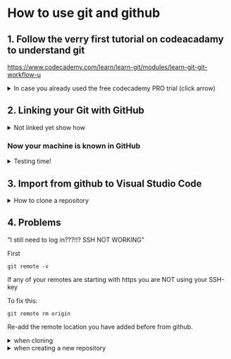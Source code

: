 # How to use git and github

## 1. Follow the verry first tutorial on codeacadamy to understand git

<https://www.codecademy.com/learn/learn-git/modules/learn-git-git-workflow-u>


<details>
<summary>In case you already used the free codecademy PRO trial (click arrow)</summary>

### step 1

Create a folder with terminal or with an interface.
Cd into that folder you just made with terminal and follow the next step.


### step 2 

![](https://i.imgur.com/Jr1cdlz.png)

### step 3 
We need some files inside this folder.

You can use ``` echo "GIT exercise" > readme.md ```

### step 4
Now that we made the folder and files we can check our current status.

Checking current folder status

![](https://i.imgur.com/CEL6LGB.png)

Codecademy uses 2 files init_test.rb and scene-1.txt If you followed the previous step you should only see readme.md

### step 5
Git now needs to know what to stage, we will use ```git add``` for this.

For this exercise we will add our readme.md file.

![](https://i.imgur.com/Rv6P6NP.png)

### step 6 (How git works)
![](https://i.imgur.com/L4N4f2X.png)

### step 7
Git can be used in the terminal to see the changes in files after you added them with ```git add```.

The command you can use to see the changes made is ```git diff (filename)```.

![](https://i.imgur.com/ZQ6m2ii.png)

In this example you can see I echoed a new text inside of the readme.md file.

Dont forget to run ```git add``` after you changed the file.

### step 8
Now we can commit to the repository.

![](https://i.imgur.com/bWJ1ds3.png)

The command we use for commit is ```git commit```

Commiting the files you added is building a history for the file, to make searching for changes easier you should add a message (-m).

And in the terminal you cannot use spaces so thats why we will enclose our message(-m) with quotes "just like this".

### step 9
Now we can finaly check if we done all the work correctly.

We will use ```git log``` for this.

>In the output, notice:
>
>    * A 40-character code, called a SHA, that uniquely identifies the commit. This appears in orange text.
>
>    * The commit author (you!)
>
>    * The date and time of the commit
>
>    * The commit message

### with all these commands you should understand the basics of how git works

</details>

## 2. Linking your Git with GitHub
<details>

### The first job is to authenticate your machine in github
<summary> Not linked yet show how</summary>
You can do this by storing your credentials or creating an SSH key.

#### We will create an SSH key as it is far more secure.

Creating an SSH key depends on the machine (OS) you use.

<details>
<summary>LINUX</summary>
Generate SSH-key (Linux)

1. Open your terminal
2. Copy the following command into your terminal 
    Change "your_email@example.com" to the email address linked to your Github account and press `Enter`.

    ```shell
    ssh-keygen -t rsa -b 4096 -C "your_email@example.com"
    ```

    This will create an SSH key that is linked to your email

3. Generate a private/public RSA key pair
    When you are asked to "Enter a file in which to save the key", press `Enter`. This will accept the standard location.

4. Enter a file in which to save the key (/home/*user_name*/.ssh/id_rsa): [Leave blank and press `Enter`]
5. Enter passphrase (empty for no passphrase): [Leave blank and press `Enter`]
6. Enter same passphrase again: [Leave blank and press `Enter`]

</details>

<details>
<summary>MAC</summary>
Use Github on the terminal (for Mac)

To login into github you need a SSH-key. In the next steps we will see how to generate one and link it to your github account.
Generate a SSH-key (for Mac)

1. Open your terminal
2. Copy the following command into your terminal 
    Change "your_email@example.com" to the email address linked to your Github account and press `Enter`.

    ```shell
    ssh-keygen -t rsa -b 4096 -C "your_email@example.com"
    ```

    This will create an SSH key that is linked to your email
3. Generate a private/public RSA key pair
    When you are asked to "Enter a file in which to save the key", press `Enter`. This will accept the standard location.

4. Enter a file in which to save the key (/Users/*user_name*/.ssh/id_rsa): [Leave blank and press `Enter`]
5. Enter passphrase (empty for no passphrase): [Leave blank and press `Enter`]
6. Enter same passphrase again: [Leave blank and press `Enter`]

</details>

<details>
<summary>WINDOWS</summary>
Use GitHub on the terminal (for Windows)

To login into github you need a SSH-key. In the next steps we will see how to generate one and link it to your github account.
Generate a SSH-key (for Windows)

1. Open you Terminal/cmd.
2. Copy the following command into your terminal 
    Change "your_email@example.com" to the email address linked to your Github account and press `Enter`.

    ```shell
    ssh-keygen -t rsa -b 4096 -C "your_email@example.com"
    ```

    This will create an SSH key that is linked to your email
3. Generate a private/public RSA key pair
    When you are asked to "Enter a file in which to save the key", press `Enter`. This will accept the standard location.

4. Enter a file in which to save the key (/c/Users/*user_name*/.ssh/id_rsa): [Leave blank and press `Enter`]
5. Enter passphrase (empty for no passphrase): [Leave blank and press `Enter`]
6. Enter same passphrase again: [Leave blank and press `Enter`]

</details>

#### Now that we created our SSH-key we can put it in GitHub

First we will copy our SSH-key

- Linux
```xclip -sel clip < ~/.ssh/id_rsa.pub```

- Mac
```pbcopy < ~/.ssh/id_rsa.pub```

- Windows
```clip < ~/.ssh/id_rsa.pub```

Now that our SSH-key is copied we will paste it in GitHub.
![](https://i.imgur.com/A5JTP6P.png)

After you followed the above steps in the image you click "New SSH key".

Then you name your key eg. "pc becode" and paste your key in the second window
![](https://i.imgur.com/oXBHyp0.png)

Finaly click Add key
</details>

###  Now your machine is known in GitHub
<details>
<summary>Testing time!</summary>
Ofcourse we want to know how to ```git push``` something to Github.

First of all we create a folder ```mkdir newfolder``` and we go to it in the terminal ```cd newfolder```

Then we go to the github website.

And we add a new repository to our profile.

![](https://i.imgur.com/aV8gsvS.png)
![](https://i.imgur.com/uGzzeVA.png)

Finaly we copy and paste all the commands as shown below in the image.
![](https://i.imgur.com/aedRrmu.png)

#### If you entered all the commands correctly (and you will have entered the last command push) you will not be asked to log in with your credentials.
</details>

## 3. Import from github to Visual Studio Code

<details>
<summary>How to clone a repository</summary>
1. Create a directory on the local file system.
2. Create a repo on Github.
3. Select Clone "Clone or download" on Github, copy the link

![](https://i.imgur.com/McE8bet.png)

4. In Visual Studio Code, sect File -> Add Folder to Workspace ->Select the newly created directory
5. Select Terminal Window
In the window, type:

```
git config --global user.name <github userID>

git clone <URL from github link copied earlier>
```
</details>

## 4. Problems

"I still need to log in???!!? SSH NOT WORKING"

First

```git remote -v```

If any of your remotes are starting with https you are NOT using your SSH-key

To fix this:

```git remote rm origin```

Re-add the remote location you have added before from github.

<details>
<summary>when cloning</summary>

![](https://i.imgur.com/McE8bet.png)

</details>

<details>
<summary>when creating a new repository</summary>

![](https://i.imgur.com/aedRrmu.png)

</details>
